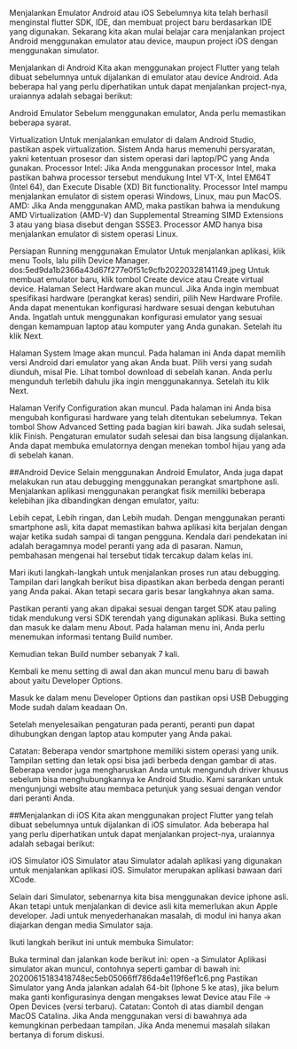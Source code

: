 Menjalankan Emulator Android atau iOS
Sebelumnya kita telah berhasil menginstal flutter SDK, IDE, dan membuat project baru berdasarkan IDE yang digunakan. Sekarang kita akan mulai belajar cara menjalankan project Android menggunakan emulator atau device, maupun project iOS dengan menggunakan simulator.



Menjalankan di Android
Kita akan menggunakan project Flutter yang telah dibuat sebelumnya untuk dijalankan di emulator atau device Android. Ada beberapa hal yang perlu diperhatikan untuk dapat menjalankan project-nya, uraiannya adalah sebagai berikut:



Android Emulator
Sebelum menggunakan emulator, Anda perlu memastikan beberapa syarat.

Virtualization
Untuk menjalankan emulator di dalam Android Studio, pastikan aspek virtualization. Sistem Anda harus memenuhi persyaratan, yakni ketentuan prosesor dan sistem operasi dari laptop/PC yang Anda gunakan.
Processor
Intel: Jika Anda menggunakan processor Intel, maka pastikan bahwa processor tersebut mendukung Intel VT-X, Intel EM64T (Intel 64), dan Execute Disable (XD) Bit functionality.
Processor Intel mampu menjalankan emulator di sistem operasi Windows, Linux, mau pun MacOS.
AMD: Jika Anda menggunakan AMD, maka pastikan bahwa ia mendukung AMD Virtualization (AMD-V) dan Supplemental Streaming SIMD Extensions 3 atau yang biasa disebut dengan SSSE3.
Processor AMD hanya bisa menjalankan emulator di sistem operasi Linux.


Persiapan Running menggunakan Emulator
Untuk menjalankan aplikasi, klik menu Tools, lalu pilih Device Manager.
dos:5ed9da1b2366a43d67f277e0f51c9cfb20220328141149.jpeg
Untuk membuat emulator baru, klik tombol Create device atau Create virtual device.
Halaman Select Hardware akan muncul.
Jika Anda ingin membuat spesifikasi hardware (perangkat keras) sendiri, pilih New Hardware Profile. Anda dapat menentukan konfigurasi hardware sesuai dengan kebutuhan Anda. Ingatlah untuk menggunakan konfigurasi emulator yang sesuai dengan kemampuan laptop atau komputer yang Anda gunakan. Setelah itu klik Next.

Halaman System Image akan muncul.
Pada halaman ini Anda dapat memilih versi Android dari emulator yang akan Anda buat. 
Pilih versi yang sudah diunduh, misal Pie. 
Lihat tombol download di sebelah kanan. 
Anda perlu mengunduh terlebih dahulu jika ingin menggunakannya. 
Setelah itu klik Next.

Halaman Verify Configuration akan muncul.
Pada halaman ini Anda bisa mengubah konfigurasi hardware yang telah ditentukan sebelumnya. 
Tekan tombol Show Advanced Setting pada bagian kiri bawah. 
Jika sudah selesai, klik Finish. 
Pengaturan emulator sudah selesai dan bisa langsung dijalankan. 
Anda dapat membuka emulatornya dengan menekan tombol hijau yang ada di sebelah kanan.


##Android Device
Selain menggunakan Android Emulator, Anda juga dapat melakukan run atau debugging menggunakan perangkat smartphone asli. 
Menjalankan aplikasi menggunakan perangkat fisik memiliki beberapa kelebihan jika dibandingkan dengan emulator, yaitu:

Lebih cepat,
Lebih ringan, dan
Lebih mudah.
Dengan menggunakan peranti smartphone asli, kita dapat memastikan bahwa aplikasi 
kita berjalan dengan wajar ketika sudah sampai di tangan pengguna. Kendala dari 
pendekatan ini adalah beragamnya model peranti yang ada di pasaran. 
Namun, pembahasan mengenai hal tersebut tidak tercakup dalam kelas ini.

Mari ikuti langkah-langkah untuk menjalankan proses run atau debugging. 
Tampilan dari langkah berikut bisa dipastikan akan berbeda dengan peranti yang Anda pakai. 
Akan tetapi secara garis besar langkahnya akan sama.

Pastikan peranti yang akan dipakai sesuai dengan target SDK atau paling tidak mendukung versi SDK terendah yang digunakan aplikasi.
Buka setting dan masuk ke dalam menu About. Pada halaman menu ini, Anda perlu menemukan informasi tentang Build number.

Kemudian tekan Build number sebanyak 7 kali.

Kembali ke menu setting di awal dan akan muncul menu baru di bawah about yaitu Developer Options.

Masuk ke dalam menu Developer Options dan pastikan opsi USB Debugging Mode sudah dalam keadaan On.

Setelah menyelesaikan pengaturan pada peranti, peranti pun dapat dihubungkan dengan laptop atau komputer yang Anda pakai.


Catatan: Beberapa vendor smartphone memiliki sistem operasi yang unik. Tampilan setting dan letak opsi bisa jadi berbeda dengan gambar di atas. Beberapa vendor juga mengharuskan Anda untuk mengunduh driver khusus sebelum bisa menghubungkannya ke Android Studio. Kami sarankan untuk mengunjungi website atau membaca petunjuk yang sesuai dengan vendor dari peranti Anda.


##Menjalankan di iOS
Kita akan menggunakan project Flutter yang telah dibuat sebelumnya untuk dijalankan di iOS simulator. Ada beberapa hal yang perlu diperhatikan untuk dapat menjalankan project-nya, uraiannya adalah sebagai berikut:



iOS Simulator
iOS Simulator atau Simulator adalah aplikasi yang digunakan untuk menjalankan aplikasi iOS. Simulator merupakan aplikasi bawaan dari XCode.

Selain dari Simulator, sebenarnya kita bisa menggunakan device iphone asli. Akan tetapi untuk menjalankan di device asli kita memerlukan akun Apple developer. Jadi untuk menyederhanakan masalah, di modul ini hanya akan diajarkan dengan media Simulator saja.

Ikuti langkah berikut ini untuk membuka Simulator:

Buka terminal dan jalankan kode berikut ini:
open -a Simulator
Aplikasi simulator akan muncul, contohnya seperti gambar di bawah ini:
20200615183418748ec5eb05066ff786da4e119f6ef1c6.png
Pastikan Simulator yang Anda jalankan adalah 64-bit (Iphone 5 ke atas), jika belum maka ganti konfigurasinya dengan mengakses lewat Device atau File -> Open Devices (versi terbaru).
Catatan: Contoh di atas diambil dengan MacOS Catalina. Jika Anda menggunakan versi di bawahnya ada kemungkinan perbedaan tampilan. Jika Anda menemui masalah silakan bertanya di forum diskusi.